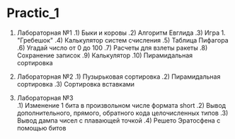 # Practic_1
1) Лабораторная №1 
  .1) Быки и коровы
  .2) Алгоритм Евглида
  .3) Игра 1. "Гребешок"
  .4) Калькулятор систем счисления
  .5) Таблица Пифагора
  .6) Угадай число от 0 до 100
  .7) Расчеты для взлеты ракеты
  .8) Сохранение записок
  .9) Калькулятор
  .10) Пирамидальная сортировка
  
2) Лабораторная №2
  .1) Пузырьковая сортировка
  .2) Пирамидальная сортировка
  .3) Сортировка вставками
3) Лабораторная №3  
  .1) Изменение 1 бита в произвольном числе формата short 
  .2) Вывод дополнительного, прямого, обратного кода целочисленных типов
  .3) Вывод дампа чисел с плавающей точкой
  .4) Решето Эратосфена с помощью битов
